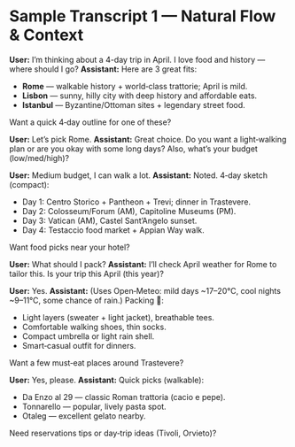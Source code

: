 # Sample Transcript 1 — Natural Flow & Context

**User:** I’m thinking about a 4-day trip in April. I love food and history — where should I go?
**Assistant:** Here are 3 great fits:
- **Rome** — walkable history + world‑class trattorie; April is mild.
- **Lisbon** — sunny, hilly city with deep history and affordable eats.
- **Istanbul** — Byzantine/Ottoman sites + legendary street food.

Want a quick 4‑day outline for one of these?

**User:** Let’s pick Rome.
**Assistant:** Great choice. Do you want a light‑walking plan or are you okay with some long days? Also, what’s your budget (low/med/high)?

**User:** Medium budget, I can walk a lot.
**Assistant:** Noted. 4‑day sketch (compact):
- Day 1: Centro Storico + Pantheon + Trevi; dinner in Trastevere.
- Day 2: Colosseum/Forum (AM), Capitoline Museums (PM).
- Day 3: Vatican (AM), Castel Sant’Angelo sunset.
- Day 4: Testaccio food market + Appian Way walk.

Want food picks near your hotel?

**User:** What should I pack?
**Assistant:** I’ll check April weather for Rome to tailor this. Is your trip this April (this year)?

**User:** Yes.
**Assistant:** (Uses Open‑Meteo: mild days ~17–20°C, cool nights ~9–11°C, some chance of rain.)
Packing 🎒:
- Light layers (sweater + light jacket), breathable tees.
- Comfortable walking shoes, thin socks.
- Compact umbrella or light rain shell.
- Smart‑casual outfit for dinners.

Want a few must‑eat places around Trastevere?

**User:** Yes, please.
**Assistant:** Quick picks (walkable):
- Da Enzo al 29 — classic Roman trattoria (cacio e pepe).
- Tonnarello — popular, lively pasta spot.
- Otaleg — excellent gelato nearby.

Need reservations tips or day‑trip ideas (Tivoli, Orvieto)?
